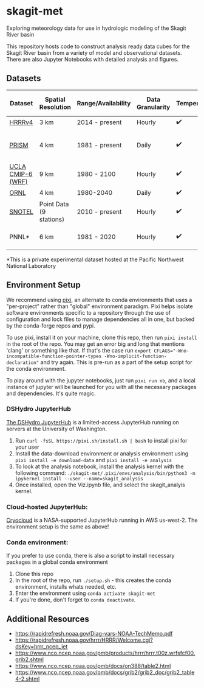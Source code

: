 # skagit-met

Exploring meteorology data for use in hydrologic modeling of the Skagit River basin

This repository hosts code to construct analysis ready data cubes for the Skagit River basin from a variety of model and observational datasets. There are also Jupyter Notebooks with detailed analysis and figures.

## Datasets
|Dataset          |Spatial Resolution     |Range/Availability|Data Granularity|Temperature|Precipitation|Wind Speed            |Relative Humidity         |Long Wave Radiation|Short Wave Radiation|
|-----------------|-----------------------|------------------|----------------|-----------|-------------|----------------------|--------------------------|-------------------|--------------------|
|[HRRRv4](https://rapidrefresh.noaa.gov/hrrr/)             |3 km                   |2014 - present    |Hourly          |✔️         |✔️           |✔️                    |✔️                        |✔️                 |✔️                  |
|[PRISM](https://www.prism.oregonstate.edu/)            |4 km                   |1981 - present    |Daily           |✔️         |✔️           |X                     |Via Vapor Pressure Deficit|X                  |X                   |
|[UCLA CMIP-6 (WRF)](https://dept.atmos.ucla.edu/alexhall/downscaling-cmip6)|9 km                   |1980 - 2100       |Hourly          |✔️         |✔️           |Via U and V components|Via Specific Humidity     |✔️                 |✔️                  |
|[ORNL](https://hydrosource.ornl.gov/data/datasets/9505v3_1/)             |4 km                   |1980-2040         |Daily           |✔️         |✔️           |✔️                    |✔️                        |✔️                 |✔️                  |
|[SNOTEL](https://metloom.readthedocs.io/en/latest/)           |Point Data (9 stations)|2010 - present    |Hourly          |✔️         |✔️           |X                     |X                         |X                  |X                   |
|PNNL*            |6 km                   |1981 - 2020       |Hourly          |✔️         |✔️           |Via U and V components|Via Specific Humidity     |✔️                 |✔️                  |

*This is a private experimental dataset hosted at the Pacific Northwest National Laboratory

## Environment Setup
We recommend using [pixi](https://pixi.sh/latest/), an alternate to conda environments that uses a "per-project" rather than "global" environment paradigm. Pixi helps isolate software environments specific to a repository through the use of configuration and lock files to manage dependencies all in one, but backed by the conda-forge repos and pypi.

To use pixi, install it on your machine, clone this repo, then run `pixi install` in the root of the repo.
You may get an error big and long that mentions 'clang' or something like that. If that's the case run `export CFLAGS="-Wno-incompatible-function-pointer-types -Wno-implicit-function-declaration"` and try again. This is pre-run as a part of the setup script for the conda environment.

To play around with the jupyter notebooks, just run `pixi run nb`, and a local instance of jupyter will be launched for you with all the necessary packages and dependencies. It's quite magic.

### DSHydro JupyterHub

[The DSHydro JupyterHub](https://dshydro.ce.washington.edu/jupyter/hub) is a limited-access JupyterHub running on servers at the University of Washington.

1. Run `curl -fsSL https://pixi.sh/install.sh | bash` to install pixi for your user
2. Install the data-download environment or analysis environment using `pixi install -e download-data` and `pixi install -e analysis`
3. To look at the analysis notebook, install the analysis kernel with the following command: `./skagit-met/.pixi/envs/analysis/bin/python3 -m ipykernel install --user --name=skagit_analysis`
4. Once installed, open the Viz.ipynb file, and select the skagit_analyis kernel.

### Cloud-hosted JupyterHub:

[Cryocloud](https://book.cryointhecloud.com/content/Getting_Started.html) is a NASA-supported JupyterHub running in AWS us-west-2. The environment setup is the same as above!

### Conda environment:
If you prefer to use conda, there is also a script to install necessary packages in a global conda environment
1. Clone this repo
2. In the root of the repo, run `./setup.sh` - this creates the conda environment, installs whats needed, etc.
3. Enter the environment using `conda activate skagit-met`
4. If you're done, don't forget to `conda deactivate`.

## Additional Resources
* https://rapidrefresh.noaa.gov/Diag-vars-NOAA-TechMemo.pdf
* https://rapidrefresh.noaa.gov/hrrr/HRRR/Welcome.cgi?dsKey=hrrr_ncep_jet
* https://www.nco.ncep.noaa.gov/pmb/products/hrrr/hrrr.t00z.wrfsfcf00.grib2.shtml
* https://www.nco.ncep.noaa.gov/pmb/docs/on388/table2.html
* https://www.nco.ncep.noaa.gov/pmb/docs/grib2/grib2_doc/grib2_table4-2.shtml
